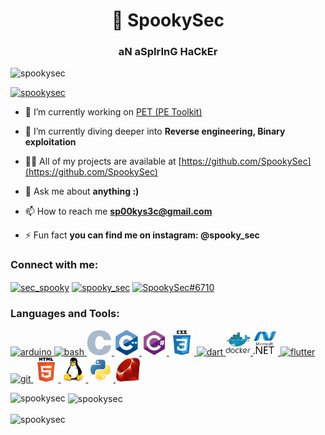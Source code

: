 <h1 align="center">👀 SpookySec</h1>
<h3 align="center">aN aSpIrInG HaCkEr</h3>

<p align="left"> <img src="https://komarev.com/ghpvc/?username=spookysec&label=Profile%20views&color=1c1c1c&style=flat" alt="spookysec" /> </p>

<p align="left"> <a href="https://github.com/ryo-ma/github-profile-trophy"><img src="https://github-profile-trophy.vercel.app/?username=spookysec" alt="spookysec" /></a> </p>

- 🔭 I’m currently working on [PET (PE Toolkit)](github.com/SpookySec/PEToolkit)

- 🌱 I’m currently diving deeper into **Reverse engineering, Binary exploitation**

- 👨‍💻 All of my projects are available at [https://github.com/SpookySec](https://github.com/SpookySec)

- 💬 Ask me about **anything :)**

- 📫 How to reach me **sp00kys3c@gmail.com**

- ⚡ Fun fact **you can find me on instagram: @spooky_sec**

<h3 align="left">Connect with me:</h3>
<p align="left">
<a href="https://twitter.com/sec_spooky" target="blank"><img align="center" src="https://cdn.jsdelivr.net/npm/simple-icons@3.0.1/icons/twitter.svg" alt="sec_spooky" height="30" width="40" /></a>
<a href="https://instagram.com/spooky_sec" target="blank"><img align="center" src="https://cdn.jsdelivr.net/npm/simple-icons@3.0.1/icons/instagram.svg" alt="spooky_sec" height="30" width="40" /></a>
<a href="https://discord.gg/SpookySec#6710" target="blank"><img align="center" src="https://cdn.jsdelivr.net/npm/simple-icons@3.0.1/icons/discord.svg" alt="SpookySec#6710" height="30" width="40" /></a>
</p>

<h3 align="left">Languages and Tools:</h3>
<p align="left"> <a href="https://www.arduino.cc/" target="_blank"> <img src="https://cdn.worldvectorlogo.com/logos/arduino-1.svg" alt="arduino" width="40" height="40"/> </a> <a href="https://www.gnu.org/software/bash/" target="_blank"> <img src="https://www.vectorlogo.zone/logos/gnu_bash/gnu_bash-icon.svg" alt="bash" width="40" height="40"/> </a> <a href="https://www.cprogramming.com/" target="_blank"> <img src="https://raw.githubusercontent.com/devicons/devicon/master/icons/c/c-original.svg" alt="c" width="40" height="40"/> </a> <a href="https://www.w3schools.com/cpp/" target="_blank"> <img src="https://raw.githubusercontent.com/devicons/devicon/master/icons/cplusplus/cplusplus-original.svg" alt="cplusplus" width="40" height="40"/> </a> <a href="https://www.w3schools.com/cs/" target="_blank"> <img src="https://raw.githubusercontent.com/devicons/devicon/master/icons/csharp/csharp-original.svg" alt="csharp" width="40" height="40"/> </a> <a href="https://www.w3schools.com/css/" target="_blank"> <img src="https://raw.githubusercontent.com/devicons/devicon/master/icons/css3/css3-original-wordmark.svg" alt="css3" width="40" height="40"/> </a> <a href="https://dart.dev" target="_blank"> <img src="https://www.vectorlogo.zone/logos/dartlang/dartlang-icon.svg" alt="dart" width="40" height="40"/> </a> <a href="https://www.docker.com/" target="_blank"> <img src="https://raw.githubusercontent.com/devicons/devicon/master/icons/docker/docker-original-wordmark.svg" alt="docker" width="40" height="40"/> </a> <a href="https://dotnet.microsoft.com/" target="_blank"> <img src="https://raw.githubusercontent.com/devicons/devicon/master/icons/dot-net/dot-net-original-wordmark.svg" alt="dotnet" width="40" height="40"/> </a> <a href="https://flutter.dev" target="_blank"> <img src="https://www.vectorlogo.zone/logos/flutterio/flutterio-icon.svg" alt="flutter" width="40" height="40"/> </a> <a href="https://git-scm.com/" target="_blank"> <img src="https://www.vectorlogo.zone/logos/git-scm/git-scm-icon.svg" alt="git" width="40" height="40"/> </a> <a href="https://www.w3.org/html/" target="_blank"> <img src="https://raw.githubusercontent.com/devicons/devicon/master/icons/html5/html5-original-wordmark.svg" alt="html5" width="40" height="40"/> </a> <a href="https://www.linux.org/" target="_blank"> <img src="https://raw.githubusercontent.com/devicons/devicon/master/icons/linux/linux-original.svg" alt="linux" width="40" height="40"/> </a> <a href="https://www.python.org" target="_blank"> <img src="https://raw.githubusercontent.com/devicons/devicon/master/icons/python/python-original.svg" alt="python" width="40" height="40"/> </a> <a href="https://www.ruby-lang.org/en/" target="_blank"> <img src="https://raw.githubusercontent.com/devicons/devicon/master/icons/ruby/ruby-original.svg" alt="ruby" width="40" height="40"/> </a> </p>

<p><img align="left" src="https://github-readme-stats.vercel.app/api/top-langs?username=spookysec&show_icons=true&theme=dark&hide_border=true&locale=en&layout=compact" alt="spookysec" /></p>

<p>&nbsp;<img align="center" src="https://github-readme-stats.vercel.app/api?username=spookysec&show_icons=true&theme=dark&text_color=000000&bg_color=242424&hide_border=true&locale=en" alt="spookysec" /></p>

<p><img align="center" src="https://github-readme-streak-stats.herokuapp.com/?user=spookysec&theme=dark" alt="spookysec" /></p>
